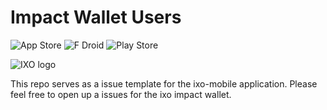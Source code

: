 # Impact Wallet Users

![App Store](<https://img.shields.io/badge/App_Store-0D96F6?style=for-the-badge&logo=app-store&logoColor=white>) ![F Droid](<https://img.shields.io/badge/F_Droid-1976D2?style=for-the-badge&logo=f-droid&logoColor=white>) ![Play Store](<https://img.shields.io/badge/Google_Play-414141?style=for-the-badge&logo=google-play&logoColor=white>) 

![IXO logo](https://uploads-ssl.webflow.com/5f5402e3cf2fb66d997d6331/6023b50915fe07301c257179_ixo%20logo%20Cyan%402x.png)  

This repo serves as a issue template for the ixo-mobile application. Please feel free to open up a issues for the ixo impact wallet.